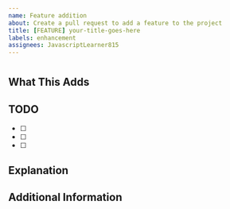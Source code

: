 ```yaml
---
name: Feature addition
about: Create a pull request to add a feature to the project
title: [FEATURE] your-title-goes-here
labels: enhancement
assignees: JavascriptLearner815
---
```

# <!--- Replace this comment with the pull request title -->
## What This Adds
<!--- Explain any issues that this resolves, explain why, and reference related commits -->
## TODO <!--- If you don't want a TODO list, remove this entire section -->
- [ ] <!--- Write your first task -->
- [ ] <!--- Write your second task -->
- [ ] <!--- Write your third task -->
<!--- Add any additional tasks here -->
## Explanation 
<!--- Explain your entire pull request here so anyone can understand what it does even if contributors aren't very experienced with this -->
## Additional Information <!--- If you don't want additional information, remove this entire section -->
<!--- Add any additional information here, like links, users, etc -->
